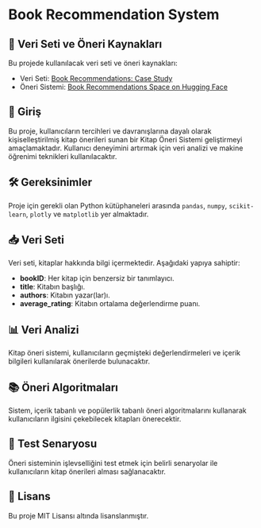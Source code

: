 # Book Recommendation System

## 🔗 Veri Seti ve Öneri Kaynakları
Bu projede kullanılacak veri seti ve öneri kaynakları:
- Veri Seti: [Book Recommendations: Case Study](https://statso.io/book-recommendations-case-study/)
- Öneri Sistemi: [Book Recommendations Space on Hugging Face](https://huggingface.co/spaces/btulftma/book)

## 📖 Giriş
Bu proje, kullanıcıların tercihleri ve davranışlarına dayalı olarak kişiselleştirilmiş kitap önerileri sunan bir Kitap Öneri Sistemi geliştirmeyi amaçlamaktadır. Kullanıcı deneyimini artırmak için veri analizi ve makine öğrenimi teknikleri kullanılacaktır.

## 🛠️ Gereksinimler
Proje için gerekli olan Python kütüphaneleri arasında `pandas`, `numpy`, `scikit-learn`, `plotly` ve `matplotlib` yer almaktadır.

## 📥 Veri Seti
Veri seti, kitaplar hakkında bilgi içermektedir. Aşağıdaki yapıya sahiptir:
- **bookID**: Her kitap için benzersiz bir tanımlayıcı.
- **title**: Kitabın başlığı.
- **authors**: Kitabın yazar(lar)ı.
- **average_rating**: Kitabın ortalama değerlendirme puanı.

## 📊 Veri Analizi
Kitap öneri sistemi, kullanıcıların geçmişteki değerlendirmeleri ve içerik bilgileri kullanılarak önerilerde bulunacaktır.

## 📚 Öneri Algoritmaları
Sistem, içerik tabanlı ve popülerlik tabanlı öneri algoritmalarını kullanarak kullanıcıların ilgisini çekebilecek kitapları önerecektir.

## 🧪 Test Senaryosu
Öneri sisteminin işlevselliğini test etmek için belirli senaryolar ile kullanıcıların kitap önerileri alması sağlanacaktır.


## 📄 Lisans
Bu proje MIT Lisansı altında lisanslanmıştır.
